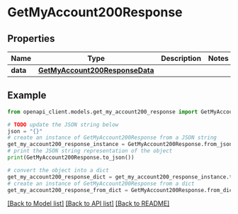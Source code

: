 # GetMyAccount200Response


## Properties

Name | Type | Description | Notes
------------ | ------------- | ------------- | -------------
**data** | [**GetMyAccount200ResponseData**](GetMyAccount200ResponseData.md) |  | 

## Example

```python
from openapi_client.models.get_my_account200_response import GetMyAccount200Response

# TODO update the JSON string below
json = "{}"
# create an instance of GetMyAccount200Response from a JSON string
get_my_account200_response_instance = GetMyAccount200Response.from_json(json)
# print the JSON string representation of the object
print(GetMyAccount200Response.to_json())

# convert the object into a dict
get_my_account200_response_dict = get_my_account200_response_instance.to_dict()
# create an instance of GetMyAccount200Response from a dict
get_my_account200_response_from_dict = GetMyAccount200Response.from_dict(get_my_account200_response_dict)
```
[[Back to Model list]](../README.md#documentation-for-models) [[Back to API list]](../README.md#documentation-for-api-endpoints) [[Back to README]](../README.md)


